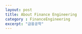 ```yaml
---
layout: post
title: About Finance Engineering
category : FinanceEngineering
excerpt: "금융공학"
---
```


